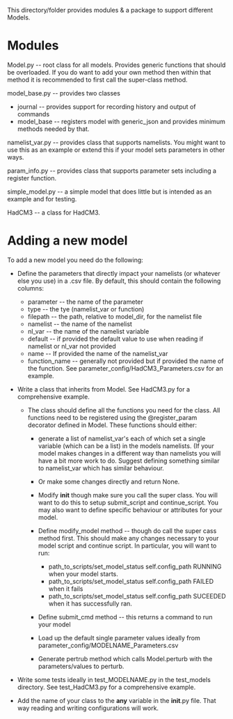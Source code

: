 This directory/folder provides modules & a package to support different Models.

# Modules
Model.py -- root class for all models. 
Provides generic functions that should be overloaded. 
If you do want to add your own method then within that method it is recommended to first call the super-class method.

model_base.py -- provides two classes 
   * journal -- provides support for recording history and output of commands
   * model_base -- registers model with generic_json and provides minimum methods needed by that.


namelist_var.py -- provides class that supports namelists. You might want to use this as an example or extend this if your model sets parameters in other ways.

param_info.py -- provides class that supports parameter sets including a register function.

simple_model.py -- a simple model that does little but is intended as an example and for testing. 

HadCM3 -- a class for HadCM3.

# Adding a new model 

To add a new model you need do the following:

* Define the parameters that directly impact your namelists (or whatever else you use) in a .csv file.
   By default, this should contain the following columns:
   * parameter -- the name of the parameter
   * type --  the tye (namelist_var or function)
   * filepath -- the path, relative to model_dir, for the namelist file
   * namelist -- the name of the namelist 
   * nl_var -- the name of the  namelist variable
   * default -- if provided the default value to use when reading if namelist or nl_var not provided
   * name -- If provided the name of the namelist_var
   * function_name -- generally not provided but if provided the name of the function.
  See parameter_config/HadCM3_Parameters.csv for an example. 

* Write a class that inherits from Model. See HadCM3.py for a comprehensive example.
   
    * The class should define all the functions you need for the class. All functions need to be registered using the @register_param decorator defined in Model. These functions should either: 
      * generate a list of namelist_var's each of which set a single variable (which can be a list) in the models namelists.
         (If your model makes changes in a different way than namelists you will have a bit more work to do. Suggest defining something similar to namelist_var
         which has similar behaviour.
      * Or make some changes directly and return None.
  
      * Modify __init__ though make sure you call the super class. 
       You will want to do this to setup submit_script and continue_script. You may also want to define specific behaviour or attributes for your model.

      * Define modify_model method -- though do call the super cass method first. This should make any changes necessary to your model script and continue script. 
      In particular, you will want to run:
        * path_to_scripts/set_model_status self.config_path RUNNING when your model starts.
        * path_to_scripts/set_model_status self.config_path FAILED when it fails
        * path_to_scripts/set_model_status self.config_path SUCEEDED when it has successfully ran. 

      * Define submit_cmd method -- this returns a command to run your model 
  
      * Load up the default single parameter values ideally from parameter_config/MODELNAME_Parameters.csv

      * Generate pertrub method which calls Model.perturb with the parameters/values to perturb.
      
* Write some tests ideally in test_MODELNAME.py in the test_models directory. See test_HadCM3.py for a comprehensive example. 
   
* Add the name of your class to the __any__ variable in the __init__.py file. That way reading and writing configurations will work.